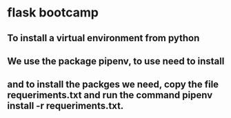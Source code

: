 # flask bootcamp
## To install a virtual environment from python
## We use the package pipenv, to use need to install
## and to install the packges we need, copy the file requeriments.txt and run the command pipenv install -r requeriments.txt.

